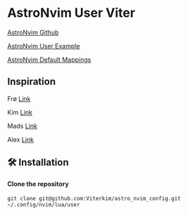# AstroNvim User Viter 
[AstroNvim Github](https://github.com/AstroNvim/AstroNvim)


[AstroNvim User Example](https://github.com/AstroNvim/user_example)


[AstroNvim Default Mappings](https://astronvim.com/Basic%20Usage/mappings)


## Inspiration
Frø [Link](https://github.com/FrederikBRoth/AstroVim-Config)


Kim [Link](https://github.com/IIamaseconds/astro_config)


Mads [Link](https://github.com/washer/astronvim_config)


Alex [Link](https://github.com/alparty/astro_nvim_cfg)


## 🛠️ Installation

#### Clone the repository

```shell
git clone git@github.com:Viterkim/astro_nvim_config.git ~/.config/nvim/lua/user
```

